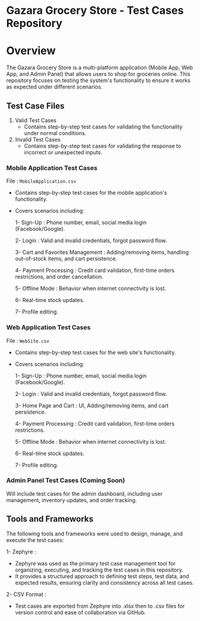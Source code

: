 # Gazara Grocery Store - Test Cases Repository 
# Overview 
The Gazara Grocery Store  is a multi-platform application (Mobile App, Web App, and Admin Panel) that allows users to shop for groceries online. This repository focuses on testing the system's functionality to ensure it works as expected under different scenarios. 

## Test Case Files
1. Valid Test Cases 
    - Contains step-by-step test cases for validating the functionality under normal conditions.
2. Invalid Test Cases 
    - Contains step-by-step test cases for validating the response to incorrect or unexpected inputs.
### Mobile Application Test Cases 
File : `MobileApplication.csv`
- Contains step-by-step test cases for the mobile application's functionality.
- Covers scenarios including:

  1- Sign-Up : Phone number, email, social media login (Facebook/Google).

  2- Login : Valid and invalid credentials, forgot password flow.

  3- Cart and Favorites Management : Adding/removing items, handling out-of-stock items, and cart persistence.

  4- Payment Processing : Credit card validation, first-time orders restrictions, and order cancellation.

  5- Offline Mode : Behavior when internet connectivity is lost.

  6- Real-time stock updates.

  7- Profile editing.
             
### Web Application Test Cases
File : `WebSite.csv`
 
- Contains step-by-step test cases for the web site's functionality.
- Covers scenarios including:

  1- Sign-Up : Phone number, email, social media login (Facebook/Google).

  2- Login : Valid and invalid credentials, forgot password flow.

  3- Home Page and Cart : UI, Adding/removing items, and cart persistence.

  4- Payment Processing : Credit card validation, first-time orders restrictions.

  5- Offline Mode : Behavior when internet connectivity is lost.

  6- Real-time stock updates.
  
  7- Profile editing.   
  
### Admin Panel Test Cases (Coming Soon) 
Will include test cases for the admin dashboard, including user management, inventory updates, and order tracking.


## Tools and Frameworks 
The following tools and frameworks were used to design, manage, and execute the test cases: 

1- Zephyre : 
  - Zephyre was used as the primary test case management tool for organizing, executing, and tracking the test cases in this repository.
  - It provides a structured approach to defining test steps, test data, and expected results, ensuring clarity and consistency across all test cases.
         
2- CSV Format : 
  - Test cases are exported from Zephyre into .xlsx then to .csv files for version control and ease of collaboration via GitHub.
         
  
